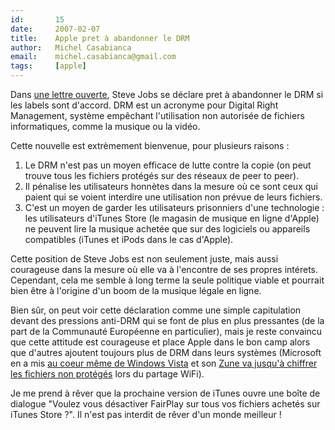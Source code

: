 ```yaml
---
id:       15
date:     2007-02-07
title:    Apple pret à abandonner le DRM
author:   Michel Casabianca
email:    michel.casabianca@gmail.com
tags:     [apple]
---
```


Dans [une lettre ouverte](http://www.apple.com/hotnews/thoughtsonmusic/), Steve Jobs se déclare pret à abandonner le DRM si les labels sont d'accord. DRM est un acronyme pour Digital Right Management, système empêchant l'utilisation non autorisée de fichiers informatiques, comme la musique ou la vidéo.

<!--more-->

Cette nouvelle est extrèmement bienvenue, pour plusieurs raisons :

1. Le DRM n'est pas un moyen efficace de lutte contre la copie (on peut trouve tous les fichiers protégés sur des réseaux de peer to peer).
2. Il pénalise les utilisateurs honnètes dans la mesure où ce sont ceux qui paient qui se voient interdire une utilisation non prévue de leurs fichiers.
3. C'est un moyen de garder les utilisateurs prisonniers d'une technologie : les utilisateurs d'iTunes Store (le magasin de musique en ligne d'Apple) ne peuvent lire la musique achetée que sur des logiciels ou appareils compatibles (iTunes et iPods dans le cas d'Apple).

Cette position de Steve Jobs est non seulement juste, mais aussi courageuse dans la mesure où elle va à l'encontre de ses propres intérets. Cependant, cela me semble à long terme la seule politique viable et pourrait bien être à l'origine d'un boom de la musique légale en ligne.

Bien sûr, on peut voir cette déclaration comme une simple capitulation devant des pressions anti-DRM qui se font de plus en plus pressantes (de la part de la Communauté Européenne en particulier), mais je reste convaincu que cette attitude est courageuse et place Apple dans le bon camp alors que d'autres ajoutent toujours plus de DRM dans leurs systèmes (Microsoft en a mis [au coeur même de Windows Vista](http://www.ratiatum.com/news4268_Les_DRM_de_Windows_Vista_seraient_deja_casses.html) et son [Zune va jusqu'à chiffrer les fichiers non protégés](http://www.pcinpact.com/actu/news/31410-Deja-un-probleme-juridique-avec-le-Zune-de-M.htm) lors du partage WiFi).

Je me prend à rêver que la prochaine version de iTunes ouvre une boîte de dialogue "Voulez vous désactiver FairPlay sur tous vos fichiers achetés sur iTunes Store ?". Il n'est pas interdit de rêver d'un monde meilleur !

